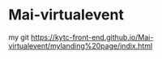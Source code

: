 # Mai-virtualevent

my git https://kytc-front-end.github.io/Mai-virtualevent/mylanding%20page/indix.html
